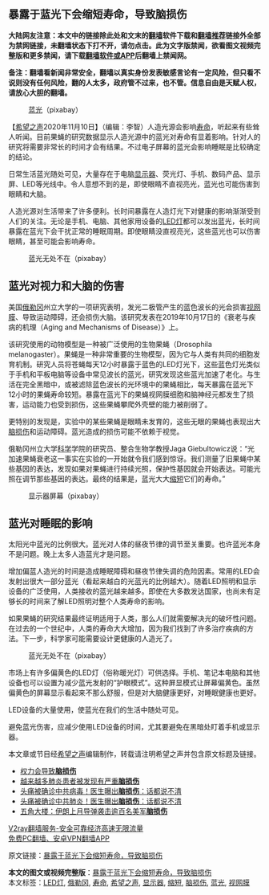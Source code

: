  <h2>暴露于蓝光下会缩短寿命，导致脑损伤</h2> <p class="notice"><b>大陆网友注意：本文中的链接除此处和文末的<a href="https://github.com/bannedbook/fanqiang" >翻墙</a>软件下载和<a href="https://github.com/killgcd/justmysocks/blob/master/README.md">翻墙推荐</a>链接外全部为禁网链接，未翻墙状态下打不开，请勿点击。此为文字版禁闻，欲看图文视频完整版和更多禁闻，请下载<a href="https://github.com/bannedbook/fanqiang">翻墙软件或APP</a>后翻墙上禁闻网。</p><p>备注：翻墙看新闻非常安全，翻墙以真实身份发表敏感言论有一定风险，但只看不说则没有任何风险，翻的人太多，政府管不过来，也不管。信息自由是天赋人权，请放心大胆的翻墙。</b></p>  <div class="entry"> <figure><figcaption><a href="https://www.bannedbook.org/bnews/tag/%E8%93%9D%E5%85%89/" class="st_tag internal_tag" rel="tag" title="标签 蓝光 下的日志">蓝光</a>（pixabay）</figcaption></figure> <p>【<span class='wp_keywordlink_affiliate'><a href="https://www.soundofhope.org" title="希望之声" target="_blank">希望之声</a></span>2020年11月10日】（编辑：李智）人造光源会影响<a href="https://www.bannedbook.org/bnews/tag/%E5%AF%BF%E5%91%BD/" class="st_tag internal_tag" rel="tag" title="标签 寿命 下的日志">寿命</a>，听起来有些耸人听闻。目前果蝇的研究数据显示人造光源中的蓝光对寿命有显着影响。针对人的研究将需要非常长的时间才会有结果。不过电子屏幕的蓝光会影响睡眠是比较确定的结论。</p> <p>日常生活蓝光随处可见，大量存在于电脑<a href="https://www.bannedbook.org/bnews/tag/%e6%98%be%e7%a4%ba%e5%99%a8/" class="st_tag internal_tag" rel="tag" title="标签 显示器 下的日志">显示器</a>、荧光灯、手机、数码产品、显示屏、LED等光线中。令人意想不到的是，即使眼睛不直视亮光，蓝光也可能伤害到眼睛和大脑。</p> <p>人造光源对生活带来了许多便利。长时间暴露在人造灯光下对健康的影响渐渐受到人们的关注。无论是手机、电脑、其他家用设备的<a href="https://www.bannedbook.org/bnews/tag/LED%E7%81%AF/" class="st_tag internal_tag" rel="tag" title="标签 LED灯 下的日志">LED灯</a>都可以发出蓝光，长时间暴露在蓝光下会干扰正常的睡眠周期。即使眼睛没直视亮光，这些蓝光也可以伤害眼睛，甚至可能会影响寿命。</p>  <figure><figcaption>蓝光无处不在（pixabay）</figcaption></figure> <h2>蓝光对视力和大脑的伤害</h2> <p>美国<a href="https://www.bannedbook.org/bnews/tag/%E4%BF%84%E5%8B%92%E5%86%88/" class="st_tag internal_tag" rel="tag" title="标签 俄勒冈 下的日志">俄勒冈</a>州立大学的一项研究表明，发光二极管产生的蓝色波长的光会损害<a href="https://www.bannedbook.org/bnews/tag/%E8%A7%86%E7%BD%91%E8%86%9C/" class="st_tag internal_tag" rel="tag" title="标签 视网膜 下的日志">视网膜</a>、导致运动障碍，还会损伤大脑。该研究发表在2019年10月17日的《衰老与疾病的机理（Aging and Mechanisms of Disease）》上。</p> <p>该研究使用的动物模型是一种被广泛使用的生物果蝇（Drosophila melanogaster）。果蝇是一种非常重要的生物模型，因为它与人类有共同的细胞发育机制。研究人员将苍蝇每天12小时暴露于蓝色的LED灯光下，这些蓝色灯光类似于手机和平板电脑等设备中常见波长的蓝光，研究发现这些蓝光加速了老化。与生活在完全黑暗中，或被滤除蓝色波长的光环境中的果蝇相比，每天暴露在蓝光下12小时的果蝇寿命较短。暴露在蓝光下的果蝇视网膜细胞和脑神经元都发生了损害，运动能力也受到损伤，这些果蝇攀爬外壳壁的能力被削弱了。</p> <p>更特别的发现是，实验中的某些果蝇是眼睛未发育的，这些无眼的果蝇也表现出大<a href="https://www.bannedbook.org/bnews/tag/%E8%84%91%E6%8D%9F%E4%BC%A4/" class="st_tag internal_tag" rel="tag" title="标签 脑损伤 下的日志">脑损伤</a>和运动障碍。蓝光造成的损伤可能不依赖于视觉。</p>  <p>俄勒冈州立大学<span class='wp_keywordlink'><a href="https://www.bannedbook.org/forum11/topic309.html" title="禁片：“科学”的棍子" target="_blank">科学</a></span>学院的研究员、整合生物学教授Jaga Giebultowicz说：“光加速果蝇衰老这一事实在实验的一开始就令我们感到惊讶。我们测量了旧果蝇中某些基因的表达，发现如果对果蝇进行持续光照，保护性基因就会开始表达。可能光照在调节那些基因的表达。最终的结果是，蓝光大大<a href="https://www.bannedbook.org/bnews/tag/%E7%BC%A9%E7%9F%AD/" class="st_tag internal_tag" rel="tag" title="标签 缩短 下的日志">缩短</a>它们的寿命。”</p> <figure><figcaption>显示器屏幕（pixabay）</figcaption></figure> <h2>蓝光对睡眠的影响</h2> <p>太阳光中蓝光的比例很大。蓝光对人体的昼夜节律的调节至关重要。也许蓝光本身不是问题。晚上太多人造蓝光才是问题。</p> <p>增加偏蓝人造光的时间是造成睡眠障碍和昼夜节律失调的危险因素。常用的LED会发射出很大一部分蓝光（看起来越白的光蓝光的比例越大）。随着LED照明和显示设备的广泛使用，人类接收的蓝光越来越多。即使在大多数发达国家，也尚未有足够长的时间来了解LED照明对整个人类寿命的影响。</p>  <p>如果果蝇的研究结果最终证明适用于人类，那么人们就需要解决光的破坏性问题。在过去的一个世纪中，人类的寿命大大增加，因为我们找到了许多治疗疾病的方法。下一步，科学家可能需要设计更健康的人造光了。</p> <figure><figcaption>蓝光无处不在（pixabay）</figcaption></figure> <p>市场上有许多偏黄色的LED灯（俗称暖光灯）可供选择。手机、笔记本电脑和其他设备也可以设置为减少蓝光发射的“护眼模式”。这种屏显模式让屏幕偏黄色。虽然偏黄色的屏幕显示看起来不那么舒服，但是对大脑健康更好，对睡眠健康也更好。</p> <p>LED设备的大量使用，使蓝光在我们的生活中随处可见。</p>  <p>避免蓝光伤害，应减少使用LED设备的时间，尤其要避免在黑暗处盯着手机或显示器。</p> <p>本文章或节目经<a href="https://www.bannedbook.org/bnews/tag/%e5%b8%8c%e6%9c%9b%e4%b9%8b%e5%a3%b0/" class="st_tag internal_tag" rel="tag" title="标签 希望之声 下的日志">希望之声</a>编辑制作，转载请注明希望之声并包含原文标题及链接。</p> <ul class='op-related-articles' title='相关阅读'> <li><a href='https://www.bannedbook.org/bnews/comments/20200221/1368648.html' target='_blank'>权力会导致<b>脑损伤</b></a></li> <li><a href='https://www.bannedbook.org/bnews/comments/20200408/1308421.html' target='_blank'>越来越多肺炎患者被发现有严重<b>脑损伤</b></a></li> <li><a href='https://www.bannedbook.org/bnews/cnnews/20200406/1307494.html' target='_blank'>头痛被确诊中共病毒！医生曝出<b>脑损伤</b>：话都说不清</a></li> <li><a href='https://www.bannedbook.org/bnews/comments/20200406/1307480.html' target='_blank'>头痛被确诊中共肺炎！医生曝出<b>脑损伤</b>：话都说不清</a></li> <li><a href='https://www.bannedbook.org/bnews/baitai/20200211/1275121.html' target='_blank'>五角大楼：伊朗上月导弹袭击逾百名美军<b>脑损伤</b></a></li> </ul> <p class="texttj"> <a href="https://github.com/bannedbook/fanqiang/wiki/V2ray%E6%9C%BA%E5%9C%BA" target="_blank">V2ray翻墙服务-安全可靠经济高速无限流量</a><br/> <a href="https://github.com/bannedbook/fanqiang/wiki/%E7%A6%81%E9%97%BB%E7%BD%91%E5%AE%89%E5%8D%93%E7%BF%BB%E5%A2%99%E6%96%B0%E9%97%BBAPP" target="_blank">免费PC翻墙、安卓VPN翻墙APP</a></p><p>原文链接：<a class="src_link"  href="https://www.soundofhope.org/post/440608" target="_blank">暴露于蓝光下会缩短寿命，导致脑损伤</a></p><a name='sharetosocial'></a>       <div><b>本文的图文或视频完整版</b>：<a href='https://www.bannedbook.org/bnews/comments/20201110/1428801.html'>暴露于蓝光下会缩短寿命，导致脑损伤</a></div>  </div><!--END ENTRY--> <div class="postfooter"> <div>本文标签：<a href="https://www.bannedbook.org/bnews/tag/LED%E7%81%AF/" rel="tag">LED灯</a>, <a href="https://www.bannedbook.org/bnews/tag/%E4%BF%84%E5%8B%92%E5%86%88/" rel="tag">俄勒冈</a>, <a href="https://www.bannedbook.org/bnews/tag/%E5%AF%BF%E5%91%BD/" rel="tag">寿命</a>, <a href="https://www.bannedbook.org/bnews/tag/%e5%b8%8c%e6%9c%9b%e4%b9%8b%e5%a3%b0/" rel="tag">希望之声</a>, <a href="https://www.bannedbook.org/bnews/tag/%e6%98%be%e7%a4%ba%e5%99%a8/" rel="tag">显示器</a>, <a href="https://www.bannedbook.org/bnews/tag/%E7%BC%A9%E7%9F%AD/" rel="tag">缩短</a>, <a href="https://www.bannedbook.org/bnews/tag/%E8%84%91%E6%8D%9F%E4%BC%A4/" rel="tag">脑损伤</a>, <a href="https://www.bannedbook.org/bnews/tag/%E8%93%9D%E5%85%89/" rel="tag">蓝光</a>, <a href="https://www.bannedbook.org/bnews/tag/%E8%A7%86%E7%BD%91%E8%86%9C/" rel="tag">视网膜</a></div>  </div><!--END POSTFOOTER--> 